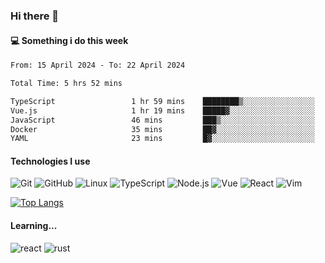 ### Hi there 👋

#### 💻 Something i do this week

<!--START_SECTION:waka-->

```txt
From: 15 April 2024 - To: 22 April 2024

Total Time: 5 hrs 52 mins

TypeScript                 1 hr 59 mins    ████████▒░░░░░░░░░░░░░░░░   33.93 %
Vue.js                     1 hr 19 mins    █████▓░░░░░░░░░░░░░░░░░░░   22.61 %
JavaScript                 46 mins         ███▒░░░░░░░░░░░░░░░░░░░░░   13.10 %
Docker                     35 mins         ██▓░░░░░░░░░░░░░░░░░░░░░░   10.02 %
YAML                       23 mins         █▓░░░░░░░░░░░░░░░░░░░░░░░   06.63 %
```

<!--END_SECTION:waka-->


#### Technologies I use
![Git](https://img.shields.io/badge/-Git-222222?style=flat&logo=git&logoColor=F05032)
![GitHub](https://img.shields.io/badge/-GitHub-181717?style=flat&logo=github)
![Linux](https://img.shields.io/badge/-Linux-222222?style=flat&logo=linux&logoColor=FCC624)
![TypeScript](https://img.shields.io/badge/-TypeScript-000000?style=flat&logo=typescript)
![Node.js](https://img.shields.io/badge/-Node.js-222222?style=flat&logo=node.js&logoColor=339933)
![Vue](https://img.shields.io/badge/-Vue-222222?style=flat&logo=Vue.js&logoColor=4FC08D)
![React](https://img.shields.io/badge/-React-222222?style=flat&logo=React&logoColor=blue)
![Vim](https://img.shields.io/badge/-Vim-222222?style=flat&logo=Vim&logoColor=green)

[![Top Langs](https://github-readme-stats.vercel.app/api/top-langs/?username=GodlessLiu&layout=compact)](https://github.com/anuraghazra/github-readme-stats)
#### Learning...
![react](https://img.shields.io/badge/react-18-blue.svg)
![rust](https://img.shields.io/badge/rust-yellow.svg)
